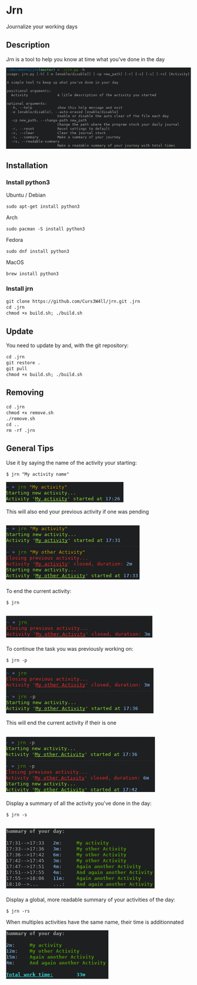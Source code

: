 # Jrn

Journalize your working days

## Description

Jrn is a tool to help you know at time what you've done in the day

![Help](/img/help.png)

## Installation

### Install python3

Ubuntu / Debian
```
sudo apt-get install python3
```
Arch
```
sudo pacman -S install python3
```
Fedora
```
sudo dnf install python3
```
MacOS
```
brew install python3
```

### Install jrn

```
git clone https://github.com/Curs3W4ll/jrn.git .jrn
cd .jrn
chmod +x build.sh; ./build.sh
```

## Update

You need to update by and, with the git repository:
```
cd .jrn
git restore .
git pull
chmod +x build.sh; ./build.sh
```

## Removing

```
cd .jrn
chmod +x remove.sh
./remove.sh
cd ..
rm -rf .jrn
```

## General Tips

Use it by saying the name of the activity your starting:
```
$ jrn "My activity name"
```
![jrn_new_activity](/img/new_activity.png)

This will also end your previous activity if one was pending

![jrn_add_activity](/img/add_activity.png)
---


To end the current activity:
```
$ jrn
```
![jrn_end_activity](/img/end_activity.png)
---


To continue the task you was previously working on:
```
$ jrn -p
```
![jrn_new_previous_activity](/img/new_previous_activity.png)

This will end the current activity if their is one

![jrn_add_previous_activity](/img/add_previous_activity.png)
---


Display a summary of all the activity you've done in the day:
```
$ jrn -s
```
![jrn_basic_summary](/img/basic_summary.png)
---


Display a global, more readable summary of your activities of the day:
```
$ jrn -rs
```
When multiples activities have the same name, their time is additionnated

![jrn_readable_summary](/img/readable_summary.png)
